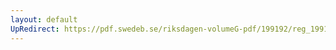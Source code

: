 ```yaml
---
layout: default
UpRedirect: https://pdf.swedeb.se/riksdagen-volumeG-pdf/199192/reg_199192/reg_199192_0971.pdf
---
```


